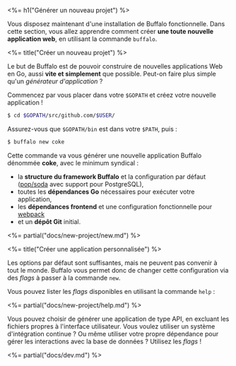 <%= h1("Générer un nouveau projet") %>

Vous disposez maintenant d'une installation de Buffalo fonctionnelle. Dans cette section, vous allez apprendre comment créer **une toute nouvelle application web**, en utilisant la commande `buffalo`.

<%= title("Créer un nouveau projet") %>

Le but de Buffalo est de pouvoir construire de nouvelles applications Web en Go, aussi **vite et simplement** que possible. Peut-on faire plus simple qu'un *générateur d'application* ?

Commencez par vous placer dans votre `$GOPATH` et créez votre nouvelle application !

```bash
$ cd $GOPATH/src/github.com/$USER/
```

Assurez-vous que `$GOPATH/bin` est dans votre `$PATH`, puis&nbsp;:

```bash
$ buffalo new coke
```

Cette commande va vous générer une nouvelle application Buffalo dénommée **coke**, avec le minimum syndical&nbsp;:
* la **structure du framework Buffalo** et la configuration par défaut ([pop/soda](https://github.com/gobuffalo/pop) avec support pour PostgreSQL),
* toutes les **dépendances Go** nécessaires pour exécuter votre application,
* les **dépendances frontend** et une configuration fonctionnelle pour [webpack](https://webpack.js.org/)
* et un **dépôt Git** initial.

<%= partial("docs/new-project/new.md") %>

<%= title("Créer une application personnalisée") %>

Les options par défaut sont suffisantes, mais ne peuvent pas convenir à tout le monde. Buffalo vous permet donc de changer cette configuration via des *flags* à passer à la commande `new`.

Vous pouvez lister les *flags* disponibles en utilisant la commande `help` :

<%= partial("docs/new-project/help.md") %>

Vous pouvez choisir de générer une application de type API, en excluant les fichiers propres à l'interface utilisateur. Vous voulez utiliser un système d'intégration continue ? Ou même utiliser votre propre dépendance pour gérer les interactions avec la base de données ? Utilisez les *flags* !

<%= partial("docs/dev.md") %>
